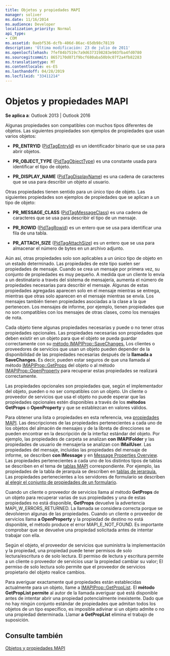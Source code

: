 ```yaml
---
title: Objetos y propiedades MAPI
manager: soliver
ms.date: 11/16/2014
ms.audience: Developer
localization_priority: Normal
api_type:
- COM
ms.assetid: 0aebf536-dcfb-406d-86ac-65db98c78139
description: 'Última modificación: 23 de julio de 2011'
ms.openlocfilehash: 7fef84b7519c7a9d6373198283e903fba4fd0780
ms.sourcegitcommit: 8657170d071f9bcf680aba50b9c07f2a4fb82283
ms.translationtype: MT
ms.contentlocale: es-ES
ms.lasthandoff: 04/28/2019
ms.locfileid: "33411214"
---
```

# <a name="mapi-objects-and-properties"></a>Objetos y propiedades MAPI

  
  
**Se aplica a**: Outlook 2013 | Outlook 2016 
  
Algunas propiedades son compatibles con muchos tipos diferentes de objetos. Las siguientes propiedades son ejemplos de propiedades que usan varios objetos:
  
- **PR_ENTRYID** ([PidTagEntryId](pidtagentryid-canonical-property.md)) es un identificador binario que se usa para abrir objetos.
    
- **PR_OBJECT_TYPE** ([PidTagObjectType](pidtagobjecttype-canonical-property.md)) es una constante usada para identificar el tipo de objeto.
    
- **PR_DISPLAY_NAME** ([PidTagDisplayName](pidtagdisplayname-canonical-property.md)) es una cadena de caracteres que se usa para describir un objeto al usuario.
    
Otras propiedades tienen sentido para un único tipo de objeto. Las siguientes propiedades son ejemplos de propiedades que se aplican a un tipo de objeto:
  
- **PR_MESSAGE_CLASS** ([PidTagMessageClass](pidtagmessageclass-canonical-property.md)) es una cadena de caracteres que se usa para describir el tipo de un mensaje.
    
- **PR_ROWID** ([PidTagRowid](pidtagrowid-canonical-property.md)) es un entero que se usa para identificar una fila de una tabla.
    
- **PR_ATTACH_SIZE** ([PidTagAttachSize](pidtagattachsize-canonical-property.md)) es un entero que se usa para almacenar el número de bytes en un archivo adjunto.
    
Aún así, otras propiedades solo son aplicables a un único tipo de objeto en un estado determinado. Las propiedades de este tipo suelen ser propiedades de mensaje. Cuando se crea un mensaje por primera vez, su conjunto de propiedades es muy pequeño. A medida que un cliente lo envía a un destinatario a través del sistema de mensajería, aumenta el número de propiedades necesarias para describir el mensaje. Algunas de estas propiedades agregadas aparecen solo en el mensaje mientras se entrega, mientras que otras solo aparecen en el mensaje mientras se envía. Los mensajes también tienen propiedades asociadas a la clase a la que pertenecen. Los mensajes de informe, por ejemplo, tienen propiedades que no son compatibles con los mensajes de otras clases, como los mensajes de nota. 
  
Cada objeto tiene algunas propiedades necesarias y puede o no tener otras propiedades opcionales. Las propiedades necesarias son propiedades que deben existir en un objeto para que el objeto se pueda guardar correctamente con su [método IMAPIProp::SaveChanges.](imapiprop-savechanges.md) Los clientes o proveedores de servicios que usan un objeto pueden depender de la disponibilidad de las propiedades necesarias después de la **llamada a SaveChanges.** Es decir, pueden estar seguros de que una llamada al método [IMAPIProp::GetProps](imapiprop-getprops.md) del objeto o al método [IMAPIProp::OpenProperty](imapiprop-openproperty.md) para recuperar estas propiedades se realizará correctamente. 
  
Las propiedades opcionales son propiedades que, según el implementador del objeto, pueden o no ser compatibles con un objeto. Un cliente o proveedor de servicios que usa el objeto no puede esperar que las propiedades opcionales estén disponibles a través de los **métodos GetProps** o **OpenProperty** y que se establezcan en valores válidos. 
  
Para obtener una lista o propiedades en esta referencia, vea [propiedades MAPI](mapi-properties.md). Las descripciones de las propiedades pertenecientes a cada uno de los objetos del almacén de mensajes y de la libreta de direcciones se pueden encontrar en la descripción de la interfaz estándar del objeto. Por ejemplo, las propiedades de carpeta se analizan **con IMAPIFolder** y las propiedades de usuario de mensajería se analizan con **IMailUser**. Las propiedades del mensaje, incluidas las propiedades del mensaje de informe, se describen **con IMessage** y en [Message Properties Overview](message-properties-overview.md). Las propiedades pertenecientes a cada uno de los distintos tipos de tablas se describen en el tema de [tablas MAPI](mapi-tables.md) correspondiente. Por ejemplo, las propiedades de la tabla de jerarquía se describen en [tablas de jerarquía.](hierarchy-tables.md) Las propiedades pertenecientes a los servidores de formulario se describen [al elegir el conjunto de propiedades de un formulario](choosing-a-form-s-property-set.md).
  
Cuando un cliente o proveedor de servicios llama al método **GetProps** de un objeto para recuperar varias de sus propiedades y una de estas propiedades no está disponible, **GetProps** devuelve la advertencia MAPI_W_ERRORS_RETURNED. La llamada se considera correcta porque se devolvieron algunas de las propiedades. Cuando un cliente o proveedor de servicios llama **a OpenProperty** y la propiedad de destino no está disponible, el método produce el error MAPI_E_NOT_FOUND. Es importante comprobar que se devuelve una propiedad solicitada antes de intentar trabajar con ella. 
  
Según el objeto, el proveedor de servicios que suministra la implementación y la propiedad, una propiedad puede tener permisos de solo lectura/escritura o de solo lectura. El permiso de lectura y escritura permite a un cliente o proveedor de servicios usar la propiedad cambiar su valor; El permiso de solo lectura solo permite que el proveedor de servicios propietario del objeto realice cambios. 
  
Para averiguar exactamente qué propiedades están establecidas actualmente para un objeto, llame a [IMAPIProp::GetPropList](imapiprop-getproplist.md). El **método GetPropList permite** al autor de la llamada averiguar qué está disponible antes de intentar abrir una propiedad potencialmente inexistente. Dado que no hay ningún conjunto estándar de propiedades que admitan todos los objetos de un tipo específico, es imposible adivinar si un objeto admite o no una propiedad determinada. Llamar **a GetPropList** elimina el trabajo de suposición. 
  
## <a name="see-also"></a>Consulte también



[Objetos y propiedades MAPI](mapi-objects-and-properties.md)

